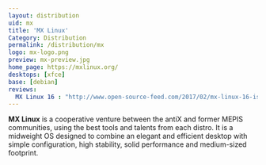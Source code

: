 ```yaml
---
layout: distribution
uid: mx
title: 'MX Linux'
Category: Distribution
permalink: /distribution/mx
logo: mx-logo.png
preview: mx-preview.jpg
home_page: https://mxlinux.org/
desktops: [xfce]
base: [debian]
reviews:
  MX Linux 16 : "http://www.open-source-feed.com/2017/02/mx-linux-16-is-very-close-to-ideal.html"
---
```


**MX Linux** is a cooperative venture between the antiX and former MEPIS communities, using the
 best tools and talents from each distro. It is a midweight OS designed to combine an elegant and 
 efficient desktop with simple configuration, high stability, solid performance and medium-sized 
 footprint.